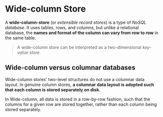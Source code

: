 # Wide-column Store

A **wide-column-store** (or *extensible record stores*) is a type of *NoSQL database*. It uses tables, rows, and columns, but unlike a relational database, the **names and format of the column can vary from row to row** in the same table.

> A wide-column store can be interpreted as a two-dimensional *key-value store*.

## Wide-column versus columnar databases

Wide-column stores' two-level structures do not use a columnar data layout. In genuine column stores, **a columnar data layout is adopted such that each column is stored separately on disk**.

In Wide-column, all data is stored in a row-by-row fashion, such that the columns for a given row are stored together, rather than each column being stored separately.
